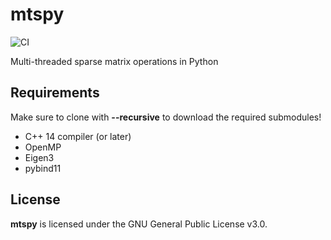 # mtspy

![CI](https://github.com/IgorBaratta/mtspy/workflows/CI/badge.svg)

Multi-threaded sparse matrix operations in Python

## Requirements

Make sure to clone with **--recursive** to download the required submodules!

- C++ 14 compiler (or later) 
- OpenMP
- Eigen3
- pybind11

## License

 **mtspy** is licensed under the GNU General Public License v3.0.
